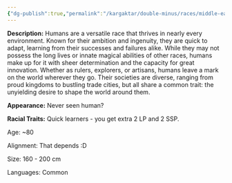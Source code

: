 ```yaml
---
{"dg-publish":true,"permalink":"/kargaktar/double-minus/races/middle-earthers-human/"}
---
```



**Description:**
Humans are a versatile race that thrives in nearly every environment. Known for their ambition and ingenuity, they are quick to adapt, learning from their successes and failures alike. While they may not possess the long lives or innate magical abilities of other races, humans make up for it with sheer determination and the capacity for great innovation. Whether as rulers, explorers, or artisans, humans leave a mark on the world wherever they go. Their societies are diverse, ranging from proud kingdoms to bustling trade cities, but all share a common trait: the unyielding desire to shape the world around them.
 
**Appearance:**
Never seen human?

**Racial Traits:**
Quick learners - you get extra 2 LP and 2 SSP.

Age: ~80

Alignment: That depends :D  
  
Size: 160 - 200 cm

Languages: Common

